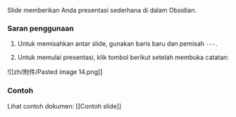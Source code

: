 Slide memberikan Anda presentasi sederhana di dalam Obsidian.

### Saran penggunaan

1. Untuk memisahkan antar slide, gunakan baris baru dan pemisah `---`.

2. Untuk memulai presentasi, klik tombol berikut setelah membuka catatan:

![[zh/附件/Pasted image 14.png]]

### Contoh

Lihat contoh dokumen: [[Contoh slide]]
